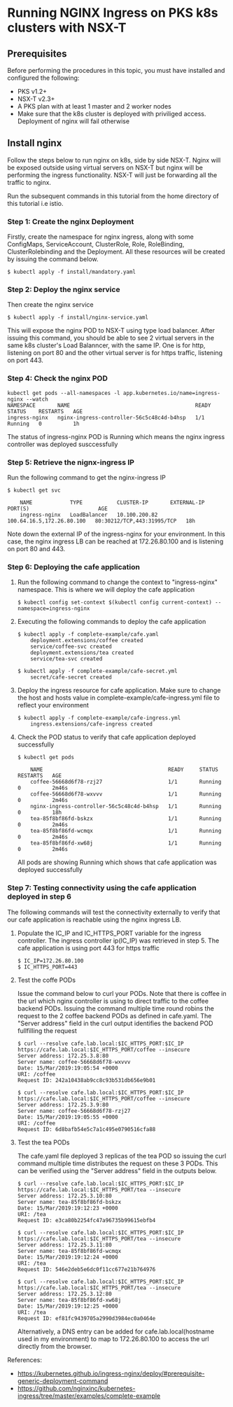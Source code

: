 # Running NGINX Ingress on PKS k8s clusters with NSX-T

## Prerequisites

Before performing the procedures in this topic, you must have installed and configured the following:

- PKS v1.2+
- NSX-T v2.3+
- A PKS plan with at least 1 master and 2 worker nodes
- Make sure that the k8s cluster is deployed with priviliged access. Deployment of nginx will fail otherwise


## Install nginx

Follow the steps below to run nginx on k8s, side by side NSX-T. Nginx will be exposed outside using virtual servers on NSX-T but nginx will be performing the ingress functionality. NSX-T will just be forwarding all the traffic to nginx.

Run the subsequent commands in this tutorial from the home directory of this tutorial i.e istio.

### Step 1: Create the nginx Deployment

Firstly, create the namespace for nginx ingress, along with some ConfigMaps, ServiceAccount, ClusterRole,  Role, RoleBinding, ClusterRolebinding and the Deployment. All these resources will be created by issuing the command below.

```
$ kubectl apply -f install/mandatory.yaml
```


### Step 2: Deploy the nginx service

Then create the nginx service
```
$ kubectl apply -f install/nginx-service.yaml
```
This will expose the nginx POD to NSX-T using type load balancer. After issuing this command, you should be able to see 2 virtual servers in the same k8s cluster's Load Balanncer, with the same IP. One is for http, listening on port 80 and the other virtual server is for https traffic, listening on port 443.


### Step 4: Check the nginx POD

```
kubectl get pods --all-namespaces -l app.kubernetes.io/name=ingress-nginx --watch
NAMESPACE       NAME                                        READY     STATUS    RESTARTS   AGE
ingress-nginx   nginx-ingress-controller-56c5c48c4d-b4hsp   1/1       Running   0          1h
```
The status of ingress-nginx POD is Running which means the nginx ingress controller was deployed susccessfully


### Step 5: Retrieve the nignx-ingress IP

Run the following command to get the nginx-ingress IP

```
$ kubectl get svc

    NAME            TYPE           CLUSTER-IP       EXTERNAL-IP                 PORT(S)                      AGE
    ingress-nginx   LoadBalancer   10.100.200.82    100.64.16.5,172.26.80.100   80:30212/TCP,443:31995/TCP   18h
```
Note down the external IP of the ingress-nginx for your environment. In this case, the nginx ingress LB can be reached at 172.26.80.100 and is listening on port 80 and 443.


### Step 6: Deploying the cafe application

1. Run the following command to change the context to "ingress-nginx" namespace. This is where we will deploy the cafe application
    ```
    $ kubectl config set-context $(kubectl config current-context) --namespace=ingress-nginx
    ```

2. Executing the following commands to deploy the cafe application
    ```
    $ kubectl apply -f complete-example/cafe.yaml
        deployment.extensions/coffee created
        service/coffee-svc created
        deployment.extensions/tea created
        service/tea-svc created

    $ kubectl apply -f complete-example/cafe-secret.yml
        secret/cafe-secret created
    ```
    
3. Deploy the ingress resource for cafe application. Make sure to change the host and hosts value in complete-example/cafe-ingress.yml file to reflect your environment
    ```
    $ kubectl apply -f complete-example/cafe-ingress.yml
        ingress.extensions/cafe-ingress created
    ```

4. Check the POD status to verify that cafe application deployed successfully
    ```
    $ kubectl get pods

        NAME                                        READY     STATUS    RESTARTS   AGE
        coffee-56668d6f78-rzj27                     1/1       Running   0          2m46s
        coffee-56668d6f78-wxvvv                     1/1       Running   0          2m46s
        nginx-ingress-controller-56c5c48c4d-b4hsp   1/1       Running   0          18h
        tea-85f8bf86fd-bskzx                        1/1       Running   0          2m46s
        tea-85f8bf86fd-wcmqx                        1/1       Running   0          2m46s
        tea-85f8bf86fd-xw68j                        1/1       Running   0          2m46s
    ```
    All pods are showing Running which shows that cafe application was deployed successfully

### Step 7: Testing connectivity using the cafe application deployed in step 6

The following commands will test the connectivity externally to verify that our cafe application is reachable using the nginx ingress LB.

1. Populate the IC_IP and IC_HTTPS_PORT variable for the ingress controller. The ingress controller ip(IC_IP) was retrieved in step 5. The cafe application is using port 443 for https traffic

    ```
    $ IC_IP=172.26.80.100
    $ IC_HTTPS_PORT=443
    ```

2. Test the coffe PODs

    Issue the command below to curl your PODs. Note that there is coffee in the url which nginx controller is using to direct traffic to the coffee backend PODs. Issuing the command multiple time round robins the request to the 2 coffee backend PODs as defined in cafe.yaml. The "Server address" field in the curl output identifies the backend POD fullfilling the request

    ```
    $ curl --resolve cafe.lab.local:$IC_HTTPS_PORT:$IC_IP https://cafe.lab.local:$IC_HTTPS_PORT/coffee --insecure
    Server address: 172.25.3.8:80
    Server name: coffee-56668d6f78-wxvvv
    Date: 15/Mar/2019:19:05:54 +0000
    URI: /coffee
    Request ID: 242a10438ab9cc8c93b531db656e9b01
    
    $ curl --resolve cafe.lab.local:$IC_HTTPS_PORT:$IC_IP https://cafe.lab.local:$IC_HTTPS_PORT/coffee --insecure
    Server address: 172.25.3.9:80
    Server name: coffee-56668d6f78-rzj27
    Date: 15/Mar/2019:19:05:55 +0000
    URI: /coffee
    Request ID: 6d8bafb54e5c7a1c495e0790516cfa88
    ```
    

3. Test the tea PODs

    The cafe.yaml file deployed 3 replicas of the tea POD so issuing the curl command multiple time distributes the request on these 3 PODs. This can be verified using the "Server address" field in the outputs below.

    ```
    $ curl --resolve cafe.lab.local:$IC_HTTPS_PORT:$IC_IP https://cafe.lab.local:$IC_HTTPS_PORT/tea --insecure
    Server address: 172.25.3.10:80
    Server name: tea-85f8bf86fd-bskzx
    Date: 15/Mar/2019:19:12:23 +0000
    URI: /tea
    Request ID: e3ca80b2254fc47a96735b99615ebfb4
    
    $ curl --resolve cafe.lab.local:$IC_HTTPS_PORT:$IC_IP https://cafe.lab.local:$IC_HTTPS_PORT/tea --insecure
    Server address: 172.25.3.11:80
    Server name: tea-85f8bf86fd-wcmqx
    Date: 15/Mar/2019:19:12:24 +0000
    URI: /tea
    Request ID: 546e2deb5e6dc0f11cc677e21b764976
    
    $ curl --resolve cafe.lab.local:$IC_HTTPS_PORT:$IC_IP https://cafe.lab.local:$IC_HTTPS_PORT/tea --insecure
    Server address: 172.25.3.12:80
    Server name: tea-85f8bf86fd-xw68j
    Date: 15/Mar/2019:19:12:25 +0000
    URI: /tea
    Request ID: ef81fc9439705a2990d3984ec0a0464e
    ```

    Alternatively, a DNS entry can be added for cafe.lab.local(hostname used in my environment) to map to 172.26.80.100 to access the url directly from the browser.


References:
- https://kubernetes.github.io/ingress-nginx/deploy/#prerequisite-generic-deployment-command
- https://github.com/nginxinc/kubernetes-ingress/tree/master/examples/complete-example
